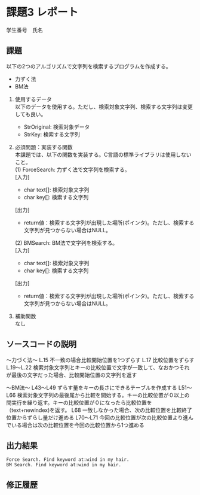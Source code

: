 # 課題3 レポート
学生番号　氏名


## 課題  

以下の2つのアルゴリズムで文字列を検索するプログラムを作成する。  
- 力ずく法
- BM法

1. 使用するデータ  
以下のデータを使用する。ただし、検索対象文字列、検索する文字列は変更しても良い。  
    - StrOriginal: 検索対象データ
    - StrKey: 検索する文字列

2. 必須問題：実装する関数  
本課題では、以下の関数を実装する。C言語の標準ライブラリは使用しないこと。  
    (1) ForceSearch: 力ずく法で文字列を検索する。  
    [入力]  
    - char text[]: 検索対象文字列  
    - char key[]: 検索する文字列  

    [出力]  
    - return値：検索する文字列が出現した場所(ポインタ)。ただし、検索する文字列が見つからない場合はNULL。  

    (2) BMSearch: BM法で文字列を検索する。  
    [入力]  
    - char text[]: 検索対象文字列  
    - char key[]: 検索する文字列  
 
    [出力]  
    - return値：検索する文字列が出現した場所(ポインタ)。ただし、検索する文字列が見つからない場合はNULL。  

3. 補助関数  
なし

## ソースコードの説明
〜力づく法〜
L.15 不一致の場合比較開始位置を1つずらす
L.17 比較位置をずらす
L.19〜L.22 検索対象文字列とキーの比較位置で文字が一致して、なおかつそれが最後の文字だった場合、比較開始位置の文字列を返す

〜BM法〜
L43〜L49 ずらす量をキーの長さにできるテーブルを作成する
L51〜L66 検索対象文字列の最後尾から比較を開始する。キーの比較位置が０以上の間実行を繰り返す。キーの比較位置が０になったら比較位置を（text+newindex)を返す。
L68 一致しなかった場合、次の比較位置を比較終了位置からずらし量だけ進める
L70〜L71 今回の比較位置が次の比較位置より進んでいる場合は次の比較位置を今回の比較位置から1つ進める



## 出力結果

```
Force Search. Find keyword at:wind in my hair.
BM Search. Find keyword at:wind in my hair.
```

## 修正履歴

